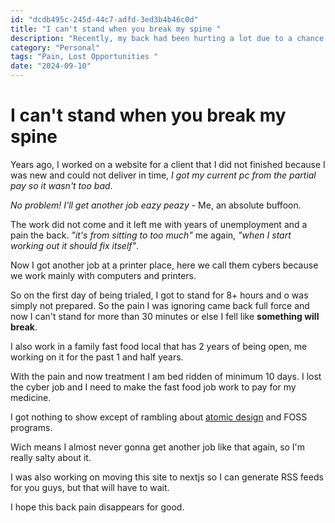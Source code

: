```yaml
---
id: "dcdb495c-245d-44c7-adfd-3ed3b4b46c0d"
title: "I can't stand when you break my spine "
description: "Recently, my back had been hurting a lot due to a chance in my life, and it hurts"
category: "Personal"
tags: "Pain, Lost Opportunities "
date: "2024-09-10"
---
```


# I can't stand when you break my spine

Years ago, I worked on a website for a client that I did not finished because I was new and could not deliver in time, _I got my current pc from the partial pay so it wasn't too bad_.

_No problem! I'll get another job eazy peazy_ - Me, an absolute buffoon.

The work did not come and it left me with years of unemployment and a pain the back. _"it's from sitting to too much"_ me again, _"when I start working out it should fix itself"_.

Now I got another job at a printer place, here we call them cybers because we work mainly with computers and printers.

So on the first day of being trialed, I got to stand for 8+ hours and o was simply not prepared. So the pain I was ignoring came back full force and now I can't stand for more than 30 minutes or else I fell like **something will break**.

I also work in a family fast food local that has 2 years of being open, me working on it for the past 1 and half years.

With the pain and now treatment I am bed ridden of minimum 10 days. I lost the cyber job and I need to make the fast food job work to pay for my medicine.

I got nothing to show except of rambling about [atomic design](https://bradfrost.com/blog/post/atomic-web-design/) and FOSS programs.

Wich means I almost never gonna get another job like that again, so I'm really salty about it.

I was also working on moving this site to nextjs so I can generate RSS feeds for you guys, but that will have to wait.

I hope this back pain disappears for good.
